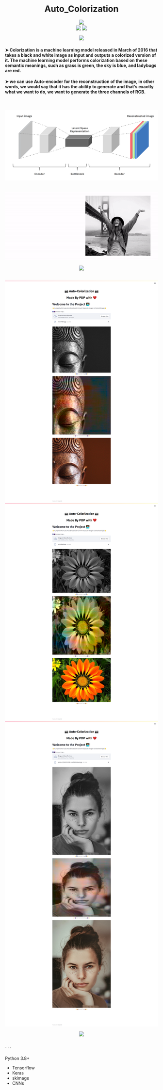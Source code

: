 # <div align="center"> Auto_Colorization
<p align='center'> 
 <img src="https://img.shields.io/badge/Auto Colorization--blue?style=for-the-badge"/>
 <br>
 <img src="https://forthebadge.com/images/badges/built-with-love.svg" />
 <img src="http://ForTheBadge.com/images/badges/made-with-python.svg"/>
</p>
</div>
<div align="center"> 
  <img src="https://img.shields.io/badge/Product%20Description-orange?logo=Pinterest&style=for-the-badge" /> 
</div>

#### ➤ Colorization is a machine learning model released in March of 2016 that takes a black and white image as input and outputs a colorized version of it. The machine learning model performs colorization based on these semantic meanings, such as grass is green, the sky is blue, and ladybugs are red.
#### ➤ we can use Auto-encoder for the reconstruction of the image, in other words, we would say that it has the ability to generate and that’s exactly what we want to do, we want to generate the three channels of RGB.
<br>
 <p align='center'> 
 <img src="https://github.com/PrathameshDeshpande/Auto_Colorization/blob/main/sample_shots/1_WPKoXt1XfCXySpXINCMlzw.png" />
  <br><br><br>
  <img src="https://github.com/PrathameshDeshpande/Auto_Colorization/blob/main/sample_shots/1_38b2M-O5x5TgHtUu-VvmNA.gif" />
</p>
</div> 
<div align="center"> 
  <img src="https://img.shields.io/badge/Product%20Images-orange?logo=Pinterest&style=for-the-badge" /> 
</div>
  <br>
  
 <p align='center'> 
 <img src="https://github.com/PrathameshDeshpande/Auto_Colorization/blob/main/sample_shots/screencapture-localhost-8501-2021-05-06-21_04_46.png" />
 <img src="https://github.com/prathameshdeshpande/Auto_Colorization/blob/main/sample_shots/screencapture-localhost-8501-2021-05-06-21_22_36.png" />
 <img src="https://github.com/prathameshdeshpande/Auto_Colorization/blob/main/sample_shots/screencapture-localhost-8501-2021-05-06-21_58_12.png"  />
</p>
</div> 
  
  <div align="center"> 
  <img src="https://img.shields.io/badge/Tech%20Stack%20Used-chocolate?logo=Tesla&style=for-the-badge" /> 
  </div>
  <br>
  
    ```
  Python 3.8+
  - Tensorflow
  - Keras
  - skimage
  - CNNs
    ```
